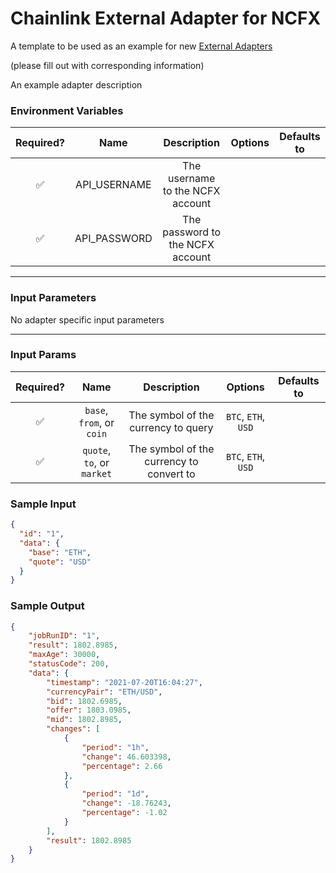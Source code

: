 # Chainlink External Adapter for NCFX

A template to be used as an example for new [External Adapters](https://github.com/smartcontractkit/external-adapters-js)

(please fill out with corresponding information)

An example adapter description

### Environment Variables

| Required? |  Name   |                                                        Description                                                         | Options | Defaults to |
| :-------: | :-----: | :------------------------------------------------------------------------------------------------------------------------: | :-----: | :---------: |
|     ✅      | API_USERNAME | The username to the NCFX account |         |             |
|      ✅     | API_PASSWORD | The password to the NCFX account |         |             |

---

### Input Parameters

No adapter specific input parameters

---

### Input Params

| Required? |            Name            |               Description                |       Options       | Defaults to |
| :-------: | :------------------------: | :--------------------------------------: | :-----------------: | :---------: |
|    ✅     | `base`, `from`, or `coin`  |   The symbol of the currency to query    | `BTC`, `ETH`, `USD` |             |
|    ✅     | `quote`, `to`, or `market` | The symbol of the currency to convert to | `BTC`, `ETH`, `USD` |             |

### Sample Input

```json
{
  "id": "1",
  "data": {
    "base": "ETH",
    "quote": "USD"
  }
}
```

### Sample Output

```json
{
    "jobRunID": "1",
    "result": 1802.8985,
    "maxAge": 30000,
    "statusCode": 200,
    "data": {
        "timestamp": "2021-07-20T16:04:27",
        "currencyPair": "ETH/USD",
        "bid": 1802.6985,
        "offer": 1803.0985,
        "mid": 1802.8985,
        "changes": [
            {
                "period": "1h",
                "change": 46.603398,
                "percentage": 2.66
            },
            {
                "period": "1d",
                "change": -18.76243,
                "percentage": -1.02
            }
        ],
        "result": 1802.8985
    }
}
```
